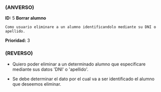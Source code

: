 ### (ANVERSO)
**ID:** 5 **Borrar alumno**

`Como usuario eliminare a un alumno identificandolo mediante su DNI o apellido.`

**Prioridad:** 3

### (REVERSO)


* Quiero poder eliminar a un determinado alumno que especificare mediante sus datos 'DNI' o 'apellido'.

* Se debe determinar el dato por el cual va a ser identificado el alumno que deseemos eliminar.
